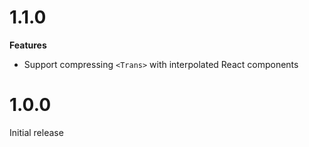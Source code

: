 # 1.1.0

**Features**

- Support compressing `<Trans>` with interpolated React components

# 1.0.0

Initial release

